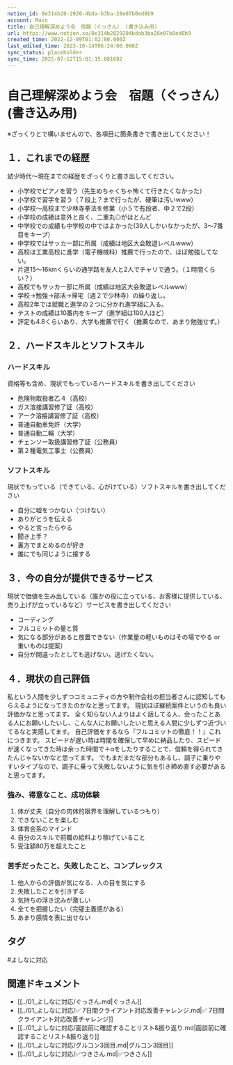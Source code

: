 ```yaml
---
notion_id: 8e314b20-2920-4bda-b3ba-28e07b0ed8b9
account: Main
title: 自己理解深めよう会　宿題（ぐっさん） (書き込み用)
url: https://www.notion.so/8e314b2029204bdab3ba28e07b0ed8b9
created_time: 2022-12-09T01:02:00.000Z
last_edited_time: 2023-10-14T06:24:00.000Z
sync_status: placeholder
sync_time: 2025-07-12T15:01:15.081682
---
```

# 自己理解深めよう会　宿題（ぐっさん） (書き込み用)

※ざっくりとで構いませんので、各項目に箇条書きで書き出してください！
## １．これまでの経歴
幼少時代〜現在までの経歴をざっくりと書き出してください。
- 小学校でピアノを習う（先生めちゃくちゃ怖くて行きたくなかった）
- 小学校で習字を習う（７段上？まで行ったが、硬筆は汚いwww）
- 小学校〜高校まで少林寺拳法を修業（小５で有段者、中２で2段）
- 小学校の成績は意外と良く、二重丸◎がほとんど
- 中学校での成績も中学校の中ではよかった(39人しかいなかったが、3〜7番目をキープ）
- 中学校ではサッカー部に所属（成績は地区大会敗退レベルwww）
- 高校は工業高校に進学（電子機械科）推薦で行ったので、ほぼ勉強してない。
- 片道15〜16kmくらいの通学路を友人と2人でチャリで通う。（１時間くらい？）
- 高校でもサッカー部に所属（成績は地区大会敗退レベルwww）
- 学校→勉強→部活→帰宅（週２で少林寺）の繰り返し。
- 高校2年では就職と進学の２つに分かれ進学組に入る。
- テストの成績は10番内をキープ（進学組は100人ほど）
- 評定も4.8くらいあり、大学も推薦で行く（推薦なので、あまり勉強せず。）
## ２．ハードスキルとソフトスキル
### ハードスキル
資格等も含め、現状でもっているハードスキルを書き出してください
- 危険物取扱者乙４（高校）
- ガス溶接講習修了証（高校）
- アーク溶接講習修了証（高校）
- 普通自動車免許（大学）
- 普通自動二輪（大学）
- チェンソー取扱講習修了証（公務員）
- 第２種電気工事士（公務員）
### ソフトスキル
現状でもっている（できている、心がけている）ソフトスキルを書き出してください
- 自分に嘘をつかない（つけない）
- ありがとうを伝える
- やると言ったらやる
- 聞き上手？
- 裏方でまとめるのが好き
- 誰にでも同じように接する
## ３．今の自分が提供できるサービス
現状で価値を生み出している（誰かの役に立っている、お客様に提供している、売り上げが立っているなど）サービスを書き出してください
- コーディング
- フルコミットの量と質
- 気になる部分があると放置できない（作業量の軽いものはその場でやる or 重いものは提案）
- 自分が間違ったとしても逃げない。逃げたくない。
## ４．現状の自己評価
私という人間を少しずつコミュニティの方や制作会社の担当者さんに認知してもらえるようになってきたのかなと思ってます。
現状ほぼ継続案件というのも良い評価かなと思ってます。
全く知らない人よりはよく話してる人、会ったことある人にお願いしたいし、こんな人にお願いしたいと思える人間に少しずつ近づいてるなと実感してます。
自己評価をするなら『フルコミットの徹底！！』これにつきます。
スピードが遅い時は時間を確保して早めに納品したり、スピードが速くなってきた時は余った時間で＋αをしたりすることで、信頼を得られてきたんじゃないかなと思ってます。
でもまだまだな部分もあるし、調子に乗りやすいタイプなので、調子に乗って失敗しないように気を引き締め直す必要があると思ってます。
### 強み、得意なこと、成功体験
1. 体が丈夫（自分の肉体的限界を理解しているつもり）
1. できないことを楽しむ
1. 体育会系のマインド
1. 自分のスキルで前職の給料より稼げていること
1. 受注額80万を超えたこと
### 苦手だったこと、失敗したこと、コンプレックス
1. 他人からの評価が気になる、人の目を気にする
1. 失敗したことを引きずる
1. 気持ちの浮き沈みが激しい
1. 全てを把握したい（完璧主義感がある）
1. あまり感情を表に出せない

## タグ

#よしなに対応 

## 関連ドキュメント

- [[../01_よしなに対応/ぐっさん.md|ぐっさん]]
- [[../01_よしなに対応/✅ 7日間クライアント対応改善チャレンジ.md|✅ 7日間クライアント対応改善チャレンジ]]
- [[../01_よしなに対応/面談前に確認することリスト&振り返り.md|面談前に確認することリスト&振り返り]]
- [[../01_よしなに対応/グルコン3回目.md|グルコン3回目]]
- [[../01_よしなに対応/✅つきさん.md|✅つきさん]]
